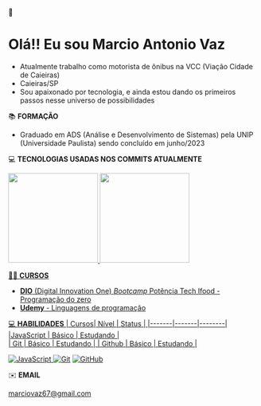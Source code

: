 👋
# **Olá!! Eu sou Marcio Antonio Vaz**

- Atualmente trabalho como motorista de ônibus na VCC (Viação Cidade de Caieiras)
- Caieiras/SP
- Sou apaixonado por tecnologia, e ainda estou dando os primeiros passos nesse universo de possibilidades

📚  **FORMAÇÃO** 

- Graduado em ADS (Análise e Desenvolvimento de Sistemas) pela UNIP (Universidade Paulista) sendo concluído em junho/2023

💻 **TECNOLOGIAS USADAS NOS COMMITS ATUALMENTE**


<div>
  <a href="https://github.com/VazMarcio">
  <img height="180cm" src="https://github-readme-stats.vercel.app/api?username=VazMarcio&show_icons=true&theme=dark&include_all_commits=true&count_public=true"/>
  <img height="180cm" src="https://github-readme-stats.vercel.app/api/top-langs/?username=VazMarcio&layout=compact&langs_count=16&theme=dark"/>
</div>

👨‍💻 **CURSOS**

- **DIO** (Digital Innovation One) *Bootcamp* Potência Tech Ifood - Programação do zero
- **Udemy** - Linguagens de programação

💻 **HABILIDADES**
| Cursos| Nível | Status |
|-------|-------|--------|
|JavaScript | Básico | Estudando |  
| Git | Básico | Estudando |
| Github | Básico | Estudando |

![JavaScript](https://img.shields.io/badge/JavaScript-000?style=for-the-badge&logo=javascript&logoColor=30A3DC)
[![Git](https://img.shields.io/badge/Git-000?style=for-the-badge&logo=git&logoColor=E94D5F)](https://git-scm.com/doc)
[![GitHub](https://img.shields.io/badge/GitHub-000?style=for-the-badge&logo=github&logoColor=30A3DC)](https://docs.github.com/)

✉️ **EMAIL**

marciovaz67@gmail.com








